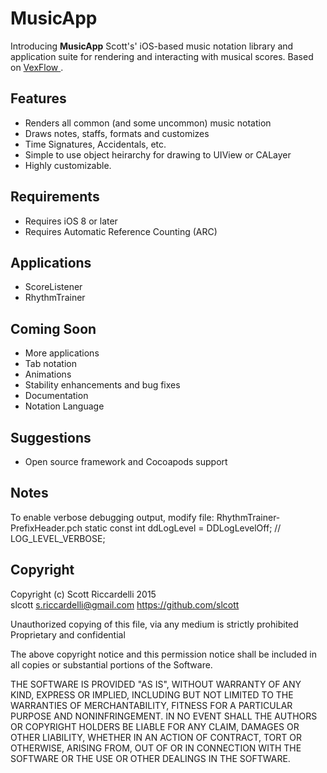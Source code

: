 
# MusicApp

Introducing <b>MusicApp</b> 
Scott's' iOS-based music notation library and application suite for rendering and interacting with musical scores. 
Based on <a href="https://github.com/0xfe/vexflow">VexFlow </a>.


## Features

- Renders all common (and some uncommon) music notation
- Draws notes, staffs, formats and customizes
- Time Signatures, Accidentals, etc.
- Simple to use object heirarchy for drawing to UIView or CALayer
- Highly customizable.


## Requirements

- Requires iOS 8 or later
- Requires Automatic Reference Counting (ARC)


## Applications

- ScoreListener
- RhythmTrainer


## Coming Soon

- More applications
- Tab notation
- Animations
- Stability enhancements and bug fixes
- Documentation
- Notation Language


## Suggestions

- Open source framework and Cocoapods support


## Notes

To enable verbose debugging output, modify file: RhythmTrainer-PrefixHeader.pch
static const int ddLogLevel = DDLogLevelOff; // LOG_LEVEL_VERBOSE;


## Copyright

Copyright (c) Scott Riccardelli 2015 <br/>
slcott <s.riccardelli@gmail.com> https://github.com/slcott

Unauthorized copying of this file, via any medium is strictly prohibited
Proprietary and confidential

The above copyright notice and this permission notice shall be included in
all copies or substantial portions of the Software.

THE SOFTWARE IS PROVIDED "AS IS", WITHOUT WARRANTY OF ANY KIND, EXPRESS OR
IMPLIED, INCLUDING BUT NOT LIMITED TO THE WARRANTIES OF MERCHANTABILITY,
FITNESS FOR A PARTICULAR PURPOSE AND NONINFRINGEMENT. IN NO EVENT SHALL THE
AUTHORS OR COPYRIGHT HOLDERS BE LIABLE FOR ANY CLAIM, DAMAGES OR OTHER
LIABILITY, WHETHER IN AN ACTION OF CONTRACT, TORT OR OTHERWISE, ARISING FROM,
OUT OF OR IN CONNECTION WITH THE SOFTWARE OR THE USE OR OTHER DEALINGS IN
THE SOFTWARE.